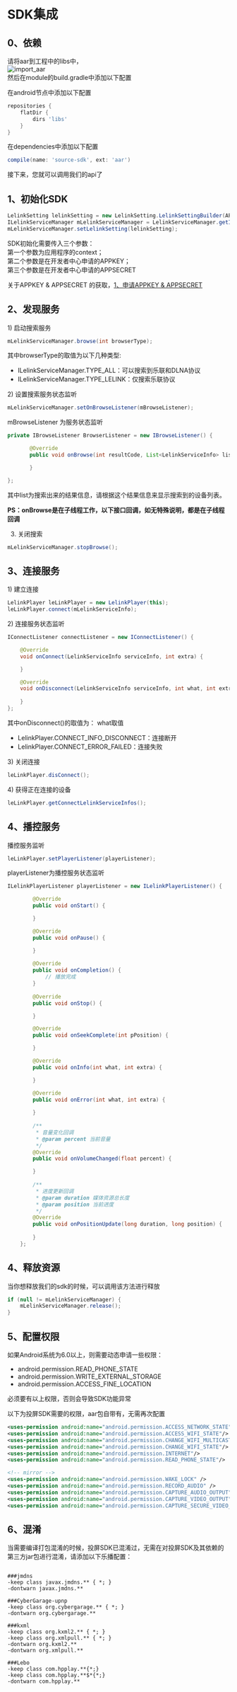 # SDK集成

## 0、依赖

请将aar到工程中的libs中，  
![import\_aar](/assets/import_aar.png)  
然后在module的build.gradle中添加以下配置

在android节点中添加以下配置

```groovy
repositories {
    flatDir {
        dirs 'libs'
    }
}
```

在dependencies中添加以下配置

```groovy
compile(name: 'source-sdk', ext: 'aar')
```

接下来，您就可以调用我们的api了

## 1、初始化SDK

```java
LelinkSetting lelinkSetting = new LelinkSetting.LelinkSettingBuilder(APPKEY, APPSECRET).build();
ILelinkServiceManager mLelinkServiceManager = LelinkServiceManager.getInstance(context);
mLelinkServiceManager.setLelinkSetting(lelinkSetting);
```

SDK初始化需要传入三个参数：  
第一个参数为应用程序的context；  
第二个参数是在开发者中心申请的APPKEY；  
第三个参数是在开发者中心申请的APPSECRET

关于APPKEY & APPSECRET 的获取，[1、申请APPKEY & APPSECRET](http://cdn.hpplay.com.cn/test/don/_book/jie-shou-duan-sdk-kai-fa-zhe-wen-dang/shen.html)

## 2、发现服务

1\) 启动搜索服务

```java
mLelinkServiceManager.browse(int browserType);
```

其中browserType的取值为以下几种类型:

* ILelinkServiceManager.TYPE\_ALL：可以搜索到乐联和DLNA协议
* ILelinkServiceManager.TYPE\_LELINK：仅搜索乐联协议
<!--* ILelinkServiceManager.TYPE\_DLNA：仅搜索DLNA协议-->

2\) 设置搜索服务状态监听

```java
mLelinkServiceManager.setOnBrowseListener(mBrowseListener);
```

mBrowseListener 为服务状态监听

```java
private IBrowseListener BrowserListener = new IBrowseListener() {

       @Override
       public void onBrowse(int resultCode, List<LelinkServiceInfo> list) {

       }

};
```

其中list为搜索出来的结果信息，请根据这个结果信息来显示搜索到的设备列表。

**PS：onBrowse是在子线程工作，以下接口回调，如无特殊说明，都是在子线程回调**

3) 关闭搜索
```java
mLelinkServiceManager.stopBrowse();
```

## 3、连接服务

1\) 建立连接

```java
LelinkPlayer leLinkPlayer = new LelinkPlayer(this);
leLinkPlayer.connect(mLelinkServiceInfo);
```

2\) 连接服务状态监听

```java
IConnectListener connectListener = new IConnectListener() {

    @Override
    void onConnect(LelinkServiceInfo serviceInfo, int extra) {

    }

    @Override
    void onDisconnect(LelinkServiceInfo serviceInfo, int what, int extra) {
        
    }
};
```
其中onDisconnect()的取值为：
what取值
- LelinkPlayer.CONNECT_INFO_DISCONNECT：连接断开
- LelinkPlayer.CONNECT_ERROR_FAILED：连接失败

3\) 关闭连接

```java
leLinkPlayer.disConnect();
```

4\) 获得正在连接的设备

```java
leLinkPlayer.getConnectLelinkServiceInfos();
```

## 4、播控服务

播控服务监听

```java
leLinkPlayer.setPlayerListener(playerListener);
```

playerListener为播控服务状态监听

```java
ILelinkPlayerListener playerListener = new ILelinkPlayerListener() {

        @Override
        public void onStart() {

        }

        @Override
        public void onPause() {

        }
        
        @Override
        public void onCompletion() {
            // 播放完成
        }
        
        @Override
        public void onStop() {

        }

        @Override
        public void onSeekComplete(int pPosition) {

        }

        @Override
        public void onInfo(int what, int extra) {

        }

        @Override
        public void onError(int what, int extra) {
            
        }
        
        /**
         * 音量变化回调
         * @param percent 当前音量
         */
        @Override
        public void onVolumeChanged(float percent) {

        }
        
        /**
         * 进度更新回调
         * @param duration 媒体资源总长度
         * @param position 当前进度
         */
        @Override
        public void onPositionUpdate(long duration, long position) {
            
        }
    };
```

## 4、释放资源

当你想释放我们的sdk的时候，可以调用该方法进行释放

```java
if (null != mLelinkServiceManager) {
    mLelinkServiceManager.release();
}
```

## 5、配置权限

如果Android系统为6.0以上，则需要动态申请一些权限：

* android.permission.READ\_PHONE\_STATE
* android.permission.WRITE\_EXTERNAL\_STORAGE
* android.permission.ACCESS_FINE_LOCATION

必须要有以上权限，否则会导致SDK功能异常

以下为投屏SDK需要的权限，aar包自带有，无需再次配置

```xml
<uses-permission android:name="android.permission.ACCESS_NETWORK_STATE"/>
<uses-permission android:name="android.permission.ACCESS_WIFI_STATE"/>
<uses-permission android:name="android.permission.CHANGE_WIFI_MULTICAST_STATE"/>
<uses-permission android:name="android.permission.CHANGE_WIFI_STATE"/>
<uses-permission android:name="android.permission.INTERNET"/>
<uses-permission android:name="android.permission.READ_PHONE_STATE"/>

<!-- mirror -->
<uses-permission android:name="android.permission.WAKE_LOCK" />
<uses-permission android:name="android.permission.RECORD_AUDIO" />
<uses-permission android:name="android.permission.CAPTURE_AUDIO_OUTPUT" />
<uses-permission android:name="android.permission.CAPTURE_VIDEO_OUTPUT" />
<uses-permission android:name="android.permission.CAPTURE_SECURE_VIDEO_OUTPUT" />
```

## 6、混淆

当需要编译打包混淆的时候，投屏SDK已混淆过，无需在对投屏SDK及其依赖的第三方jar包进行混淆，请添加以下乐播配置：

```

###jmdns
-keep class javax.jmdns.** { *; }
-dontwarn javax.jmdns.**

###CyberGarage-upnp
-keep class org.cybergarage.** { *; }
-dontwarn org.cybergarage.**

###kxml
-keep class org.kxml2.** { *; }
-keep class org.xmlpull.** { *; }
-dontwarn org.kxml2.**
-dontwarn org.xmlpull.**

###Lebo
-keep class com.hpplay.**{*;}
-keep class com.hpplay.**$*{*;}
-dontwarn com.hpplay.**
```



